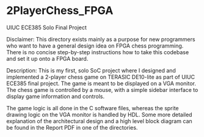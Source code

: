 # 2PlayerChess_FPGA
UIUC ECE385 Solo Final Project

Disclaimer:
This directory exists mainly as a purpose for new programmers who want to have a general design idea on FPGA chess programming.
There is no concise step-by-step instructions how to take this codebase and set it up onto a FPGA board.

Description:
This is my first, solo SoC project where I designed and implemented a 2-player chess game on TERASIC DE10-lite as part of UIUC ECE385 final project.
The game is meant to be displayed on a VGA monitor.
The chess game is controlled by a mouse, with a simple sidebar interface to display game information and controls.

The game logic is all done in the C software files, whereas the sprite drawing logic on the VGA monitor is handled by HDL. Some more detailed explanation of the architectural design and a high level block diagram can be found in the Report PDF in one of the directories.
